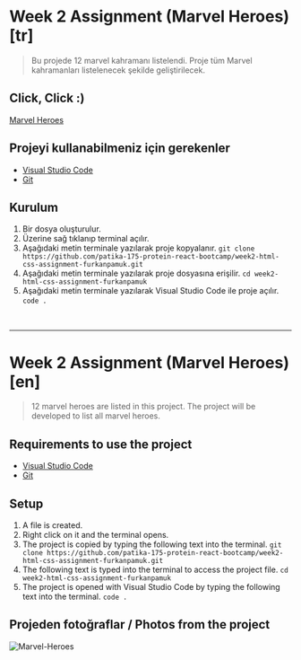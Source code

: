 # Week 2 Assignment (Marvel Heroes) [tr]
 > Bu projede 12 marvel kahramanı listelendi. Proje tüm Marvel kahramanları listelenecek şekilde geliştirilecek.

## Click, Click :)
[Marvel Heroes](https://patika-react-bootcamp-week2.vercel.app/)

## Projeyi kullanabilmeniz için gerekenler

- [Visual Studio Code](https://code.visualstudio.com/download)
- [Git](https://git-scm.com/downloads)

## Kurulum

1. Bir dosya oluşturulur.
2. Üzerine sağ tıklanıp terminal açılır.
3. Aşağıdaki metin terminale yazılarak proje kopyalanır.
`git clone https://github.com/patika-175-protein-react-bootcamp/week2-html-css-assignment-furkanpamuk.git` 
4. Aşağıdaki metin terminale yazılarak proje dosyasına erişilir.
`cd week2-html-css-assignment-furkanpamuk `
5. Aşağıdaki metin terminale yazılarak Visual Studio Code ile proje açılır.  
`code .`
    

<br>
<hr>

# Week 2 Assignment (Marvel Heroes) [en]
> 12 marvel heroes are listed in this project. The project will be developed to list all marvel heroes.

## Requirements to use the project

- [Visual Studio Code](https://code.visualstudio.com/download)
- [Git](https://git-scm.com/downloads)

## Setup

1. A file is created.
2. Right click on it and the terminal opens.
3. The project is copied by typing the following text into the terminal.
    `git clone https://github.com/patika-175-protein-react-bootcamp/week2-html-css-assignment-furkanpamuk.git`
4. The following text is typed into the terminal to access the project file.
`cd week2-html-css-assignment-furkanpamuk `
5. The project is opened with Visual Studio Code by typing the following text into the terminal.
    `code .`

## Projeden fotoğraflar / Photos from the project

<img src="https://i.ibb.co/KhwzdC0/Marvel-Heroes.gif" alt="Marvel-Heroes"></a>
